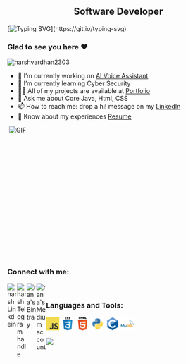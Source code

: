 <h2 align="center" dir="auto"> Software Developer </h2>

[![Typing SVG](https://readme-typing-svg.herokuapp.com?color=%2336BCF7&lines=Welcome+to+my+GitHub+!)](https://git.io/typing-svg)

### Glad to see you here :heart:

<p align="left"> <img src="https://komarev.com/ghpvc/?username=harshvardhan2303&label=Views&color=blue&style=plastic" alt="harshvardhan2303" /> </p>

- 🔭 I’m currently working on [AI Voice Assistant](https://github.com/)
- 🌱 I’m currently learning Cyber Security 
- 👨‍💻 All of my projects are available at [Portfolio](https://harshvardhan2303.github.io/portfolio/)
- 💬 Ask me about Core Java, Html, CSS
- 📫 How to reach me: drop a hi! message on my [LinkedIn](https://linkedin.com/in/harsh-vardhan-391478295)
- 📄 Know about my experiences [Resume](https://github.com/)

<img align="right" alt="GIF" src="https://github.com/harshvardhan2303/harshvardhan2303/blob/main/code.gif" width="500" height="320" />

### Connect with me:

<a href="https://linkedin.com/in/harsh-vardhan-391478295">
  <img align="left" alt="harsh Linkdein" width="22px" src="https://raw.githubusercontent.com/rahuldkjain/github-profile-readme-generator/master/src/images/icons/Social/linked-in-alt.svg" />
</a>

<a href="https://www.instagram.com/harshkaran23/">
  <img align="left" alt="harsh Telegram handle" width="22px" src="https://raw.githubusercontent.com/rahuldkjain/github-profile-readme-generator/master/src/images/icons/Social/instagram.svg" />
</a>

<a href="https://www.youtube.com/@harshkaran23">
  <img align="left" alt="rana's Bintray" width="22px" src="https://raw.githubusercontent.com/rahuldkjain/github-profile-readme-generator/master/src/images/icons/Social/youtube.svg" />
</a>

<a href="https://www.hackerrank.com/profile/harshkaran23">
  <img align="left" alt="rana's Medium account" width="22px" src="https://raw.githubusercontent.com/rahuldkjain/github-profile-readme-generator/master/src/images/icons/Social/hackerrank.svg" />
</a>

<br/>

### Languages and Tools:

<p><img height="30" src="https://raw.githubusercontent.com/github/explore/80688e429a7d4ef2fca1e82350fe8e3517d3494d/topics/javascript/javascript.png">
<img height="30" src="https://raw.githubusercontent.com/devicons/devicon/master/icons/css3/css3-original-wordmark.svg">
<img height="30" src="https://raw.githubusercontent.com/github/explore/80688e429a7d4ef2fca1e82350fe8e3517d3494d/topics/html/html.png">
<img height="30" src="https://raw.githubusercontent.com/devicons/devicon/master/icons/python/python-original.svg">
<img height="30" src="https://raw.githubusercontent.com/devicons/devicon/master/icons/c/c-original.svg">
<img height="30" src="https://raw.githubusercontent.com/devicons/devicon/master/icons/mysql/mysql-original-wordmark.svg"></p>

  <div align="center" title="Go to Source">
    <a href="https://github.com/harshvardhan2303/github-readme-stats">
      <img
        width="325" align="left" src="https://github-readme-stats.vercel.app/api/top-langs/?username=harshvardhan2303&text_color=ffffff&icon_color=61dafb&bg_color=20232a&langs_count=8&layout=compact&border_color=61dafb&hide_border=true"/>
    </a>
  </div>
